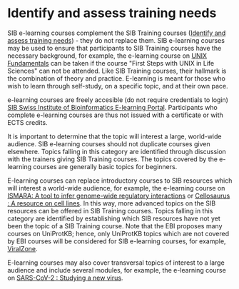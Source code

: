# Identify and assess training needs

SIB e-learning courses complement the SIB Training courses ([Identify and assess training needs](https://sib-training.gitlab.io/sib-training-cookbook/topic/training_needs/)) - they do not replace them. SIB e-learning courses may be used to ensure that participants to SIB Training courses have the necessary background, for example, the e-learning course on [UNIX Fundamentals](https://www.sib.swiss/training/e-learning) can be taken if the course "First Steps with UNIX in Life Sciences" can not be attended. Like SIB Training courses, their hallmark is the combination of theory and practice. E-learning is meant for those who wish to learn through self-study, on a specific topic, and at their own pace. 

e-learning courses are freely accesible (do not require credentials to login) [SIB Swiss Institute of Bioinformatics E-learning Portal](https://edu.sib.swiss/). Participants who complete e-learning courses are thus not issued with a certificate or with ECTS credits.

It is important to determine that the topic will interest a large, world-wide audience. SIB e-learning courses should not duplicate courses given elsewhere. Topics falling in this category are identified through discussion with the trainers giving SIB Training courses. The topics covered by the e-learning courses are generally basic topics for beginners. 

E-learning courses can replace introductory courses to SIB resources which will interest a world-wide audience, for example, the e-learning course on [ISMARA: A tool to infer genome-wide regulatory interactions](https://www.sib.swiss/training/course/2022_ISMARA) or [Cellosaurus : A resource on cell lines](https://www.sib.swiss/training/course/2022_CLLRS). In this way, more advanced topics on the SIB resources can be offered in SIB Training courses. Topics falling in this category are identified by establishing which SIB resources have not yet been the topic of a SIB Training course. Note that the EBI proposes many courses on UniProtKB; hence, only UniProtKB topics which are not covered by EBI courses will be considered for SIB e-learning courses, for example, [ViralZone](https://www.sib.swiss/training/course/2023_VRLZN).  

E-learning courses may also cover transversal topics of interest to a large audience and include several modules, for example, the e-learning course on [SARS-CoV-2 : Studying a new virus](https://www.sib.swiss/training/course/2021_SCOV2).

